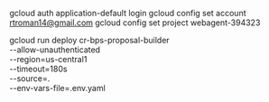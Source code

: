 gcloud auth application-default login
gcloud config set account rtroman14@gmail.com
gcloud config set project webagent-394323

gcloud run deploy cr-bps-proposal-builder \
 --allow-unauthenticated \
 --region=us-central1 \
 --timeout=180s \
 --source=. \
 --env-vars-file=.env.yaml
